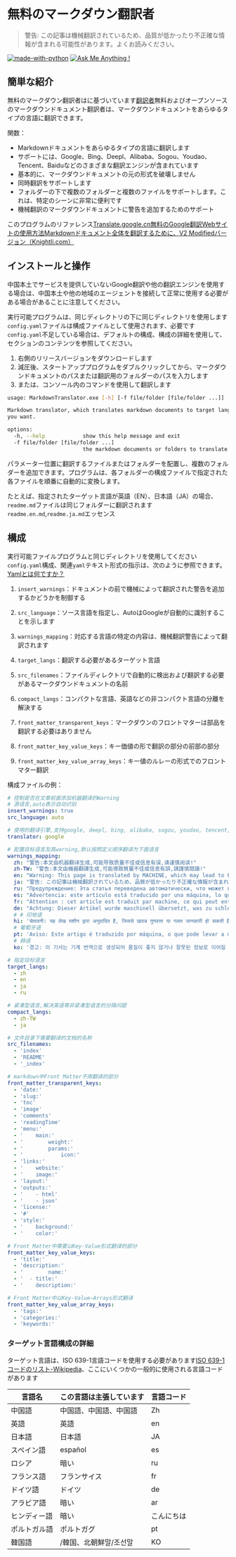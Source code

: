 # 無料のマークダウン翻訳者

> 警告: この記事は機械翻訳されているため、品質が低かったり不正確な情報が含まれる可能性があります。よくお読みください。


[![made-with-python](https://img.shields.io/badge/Made%20with-Python-1f425f.svg)](https://www.python.org/)
[![Ask Me Anything !](https://img.shields.io/badge/Ask%20me-anything-1abc9c.svg)](https://GitHub.com/Naereen/ama)

## 簡単な紹介

無料のマークダウン翻訳者はに基づいています[翻訳者](https://github.com/UlionTse/translators)無料およびオープンソースのマークダウンドキュメント翻訳者は、マークダウンドキュメントをあらゆるタイプの言語に翻訳できます。

関数：

- Markdownドキュメントをあらゆるタイプの言語に翻訳します
- サポートには、Google、Bing、Deepl、Alibaba、Sogou、Youdao、Tencent、Baiduなどのさまざまな翻訳エンジンが含まれています
- 基本的に、マークダウンドキュメントの元の形式を破壊しません
- 同時翻訳をサポートします
- フォルダーの下で複数のフォルダーと複数のファイルをサポートします。これは、特定のシーンに非常に便利です
- 機械翻訳のマークダウンドキュメントに警告を追加するためのサポート

このプログラムのリファレンス[Translate.google.cn無料のGoogle翻訳Webサイトの使用方法Markdownドキュメント全体を翻訳するために、V2 Modifiedバージョン（Knightli.com）](https://www.knightli.com/zh-tw/2022/04/24/免費-google-翻譯-整篇-markdown-文檔-修改版/)

## インストールと操作

中国本土でサービスを提供していないGoogle翻訳や他の翻訳エンジンを使用する場合は、中国本土や他の地域のエージェントを接続して正常に使用する必要がある場合があることに注意してください。

実行可能プログラムは、同じディレクトリの下に同じディレクトリを使用します`config.yaml`ファイルは構成ファイルとして使用されます、必要です`config.yaml`不足している場合は、デフォルトの構成、構成の詳細を使用して、セクションのコンテンツを参照してください。

1. 右側のリリースバージョンをダウンロードします
2. 減圧後、スタートアッププログラムをダブルクリックしてから、マークダウンドキュメントのパスまたは翻訳用のフォルダーのパスを入力します
3. または、コンソール内のコマンドを使用して翻訳します

```bash
usage: MarkdownTranslator.exe [-h] [-f file/folder [file/folder ...]]

Markdown translator, which translates markdown documents to target languages
you want.

options:
  -h, --help            show this help message and exit
  -f file/folder [file/folder ...]
                        the markdown documents or folders to translate.
```

パラメーター位置に翻訳するファイルまたはフォルダーを配置し、複数のフォルダーを追加できます。プログラムは、各フォルダーの構成ファイルで指定された各ファイルを順番に自動的に変換します。

たとえば、指定されたターゲット言語が英語（EN）、日本語（JA）の場合、`readme.md`ファイルは同じフォルダーに翻訳されます`readme.en.md`,`readme.ja.md`エッセンス

## 構成

実行可能ファイルプログラムと同じディレクトリを使用してください`config.yaml`構成、関連`yaml`テキスト形式の指示は、次のように参照できます。[Yamlとは何ですか？](https://www.redhat.com/en/topics/automation/what-is-yaml)

1. `insert_warnings`：ドキュメントの前で機械によって翻訳された警告を追加するかどうかを制御する

2. `src_language`：ソース言語を指定し、AutoはGoogleが自動的に識別することを示します

3. `warnings_mapping`：対応する言語の特定の内容は、機械翻訳警告によって翻訳されます

4. `target_langs`：翻訳する必要があるターゲット言語

5. `src_filenames`：ファイルディレクトリで自動的に検出および翻訳する必要があるマークダウンドキュメントの名前

6. `compact_langs`：コンパクトな言語、英語などの非コンパクト言語の分離を解決する

7. `front_matter_transparent_keys`：マークダウンのフロントマターは部品を翻訳する必要はありません

8. `front_matter_key_value_keys`：キー価値の形で翻訳の部分の前部の部分

9. `front_matter_key_value_array_keys`：キー値のルレーの形式でのフロントマター翻訳

構成ファイルの例：

```yaml
# 控制是否在文章前面添加机器翻译的Warning
# 源语言,auto表示自动识别
insert_warnings: true
src_language: auto

# 使用的翻译引擎,支持google, deepl, bing, alibaba, sogou, youdao, tencent, baidu等翻译引擎
translator: google

# 配置目标语言及其warning,默认按照定义顺序翻译为下面语言
warnings_mapping:
  zh: "警告:本文由机器翻译生成,可能导致质量不佳或信息有误,请谨慎阅读!"
  zh-TW: "警告:本文由機器翻譯生成,可能導致質量不佳或信息有誤,請謹慎閱讀!"
  en: "Warning: This page is translated by MACHINE, which may lead to POOR QUALITY or INCORRECT INFORMATION, please read with CAUTION!"
  ja: "警告: この記事は機械翻訳されているため、品質が低かったり不正確な情報が含まれる可能性があります。よくお読みください。"
  ru: "Предупреждение: Эта статья переведена автоматически, что может привести к некачественной или неверной информации, пожалуйста, внимательно прочитайте!"
  es: "Advertencia: este artículo está traducido por una máquina, lo que puede dar lugar a una mala calidad o información incorrecta. ¡Lea atentamente!"
  fr: "Attention : cet article est traduit par machine, ce qui peut entraîner une mauvaise qualité ou des informations incorrectes, veuillez lire attentivement !"
  de: "Achtung: Dieser Artikel wurde maschinell übersetzt, was zu schlechter Qualität oder falschen Informationen führen kann, bitte sorgfältig lesen!"
  # # 印地语
  hi: 'चेतावनी: यह लेख मशीन द्वारा अनुवादित है, जिससे खराब गुणवत्ता या गलत जानकारी हो सकती है, कृपया ध्यान से पढ़ें!'
  # 葡萄牙语
  pt: 'Aviso: Este artigo é traduzido por máquina, o que pode levar a má qualidade ou informações incorretas, leia com atenção!'
  # 韩语
  ko: '경고: 이 기사는 기계 번역으로 생성되어 품질이 좋지 않거나 잘못된 정보로 이어질 수 있으므로 주의 깊게 읽으십시오!'

# 指定目标语言
target_langs:
  - zh
  - en
  - ja
  - ru

# 紧凑型语言,解决英语等非紧凑型语言的分隔问题
compact_langs:
  - zh-TW
  - ja

# 文件目录下需要翻译的文档的名称
src_filenames:
  - 'index'
  - 'README'
  - '_index'

# markdown中Front Matter不用翻译的部分
front_matter_transparent_keys:
  - 'date:'
  - 'slug:'
  - 'toc'
  - 'image'
  - 'comments'
  - 'readingTime'
  - 'menu:'
  - '    main:'
  - '        weight:'
  - '        params:'
  - '            icon:'
  - 'links:'
  - '    website:'
  - '    image:'
  - 'layout:'
  - 'outputs:'
  - '    - html'
  - '    - json'
  - 'license:'
  - '#'
  - 'style:'
  - '    background:'
  - '    color:'

# Front Matter中需要以Key-Value形式翻译的部分
front_matter_key_value_keys:
  - 'title:'
  - 'description:'
  - '        name:'
  - '  - title:'
  - '    description:'

# Front Matter中以Key-Value—Arrays形式翻译
front_matter_key_value_array_keys:
  - 'tags:'
  - 'categories:'
  - 'keywords:'
```

### ターゲット言語構成の詳細

ターゲット言語は、ISO 639-1言語コードを使用する必要があります[ISO 639-1コードのリスト-Wikipedia](https://en.wikipedia.org/wiki/List_of_ISO_639-1_codes)、ここにいくつかの一般的に使用される言語コードがあります

|言語名|この言語は主張しています|言語コード|
| ---------- | ------------------------------ | -------- |
|中国語|中国語、中国語、中国語|Zh|
|英語|英語|en|
|日本語|日本語|JA|
|スペイン語|español|es|
|ロシア|暗い|ru|
|フランス語|フランサイス|fr|
|ドイツ語|ドイツ|de|
|アラビア語|暗い|ar|
|ヒンディー語|暗い|こんにちは|
|ポルトガル語|ポルトガグ|pt|
|韓国語|/韓国、北朝鮮말/조선말|KO|